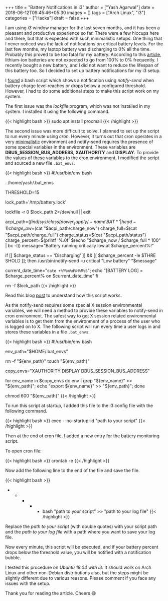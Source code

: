 +++
title = "Battery Notifications in i3"
author = ["Yash Agarwal"]
date = 2018-06-12T09:45:46+05:30
images = []
tags = ["Arch Linux", "i3"]
categories = ["Hacks"]
draft = false
+++

I am using *i3* window manager for the last seven months, and it has been a pleasant and productive experience so far. There were a few hiccups here and there, but that is expected with such minimalistic setups. One thing that I never noticed was the lack of notifications on critical battery levels. For the last few months, my laptop battery was discharging to 0% all the time. Probably this proved to be too fatal for my battery. According to this [article](https://lifehacker.com/how-often-should-i-charge-my-gadgets-battery-to-prolong-5875162), lithium-ion batteries are not expected to go from 100% to 0% frequently. I recently bought a new battery, and I did not want to reduce the lifespan of this battery too. So I decided to set up battery notifications for my i3 setup.

I [found](https://agorf.gr/2016/06/29/low-battery-notification-in-i3wm/) a bash script which shows a notification using *notify-send* when battery charge level reaches or drops below a configured threshold. However, I had to do some additional steps to make this script work on my system.

The first issue was the *lockfile* program, which was not installed in my system. I installed it using the following command.

{{< highlight bash >}}
sudo apt install procmail
{{< /highlight >}}

The second issue was more difficult to solve. I planned to set up the script to run every minute using *cron*. However, it turns out that cron operates in a very [minimalistic](https://askubuntu.com/questions/23009/why-crontab-scripts-are-not-working/23438#23438) environment and notify-send requires the presence of some special variables in the environment. These variables are **DBUS_SESSION_BUS_ADDRESS**, **XAUTHORITY** and **DISPLAY**. To provide the values of these variables to the cron environment, I modified the script and sourced a new file `.bat_envs`.

{{< highlight bash >}}
#!/usr/bin/env bash

. /home/yash/.bat_envs

THRESHOLD=15

lock_path='/tmp/battery.lock'

lockfile -r 0 $lock_path 2>/dev/null || exit

acpi_path=$(find /sys/class/power_supply/ -name 'BAT*' | head -1)
charge_now=$(cat "$acpi_path/charge_now")
charge_full=$(cat "$acpi_path/charge_full")
charge_status=$(cat "$acpi_path/status")
charge_percent=$(printf '%.0f' $(echo "$charge_now / $charge_full * 100"
 | bc -l))
message="Battery running critically low at $charge_percent%!"

if [[ $charge_status == 'Discharging' ]] && [[ $charge_percent -le $THRE
SHOLD ]]; then
  /usr/bin/notify-send -u critical "Low battery" "$message"

  current_date_time="`date +%Y%m%d%H%M%S`";
  echo "[BATTERY LOG] = $charge_percent% on $current_date_time"
fi

rm -f $lock_path
{{< /highlight >}}

Read this blog [post](https://agorf.gr/2016/06/29/low-battery-notification-in-i3wm/) to understand how this script works.

As the notify-send requires some special X session environmental variables, we will need a method to provide these variables to notify-send in cron environment. The safest way to get X session related environmental variables is to get them from the environment of a process of the user who is logged on to X. The following script will run every time a user logs in and stores these variables in a file `.bat_envs`.

<!--https://unix.stackexchange.com/a/111194 -->

{{< highlight bash >}}
#!/usr/bin/env bash

env_path="$HOME/.bat_envs"

rm -f "${env_path}"
touch "${env_path}"

copy_envs="XAUTHORITY DISPLAY DBUS_SESSION_BUS_ADDRESS"

for env_name in $copy_envs
do
    env | grep "${env_name}" >> "${env_path}";
    echo "export ${env_name}" >> "${env_path}";
done

chmod 600 "${env_path}"
{{< /highlight >}}

To run this script at startup, I added this file to the i3 config file with the following command.

{{< highlight bash >}}
exec --no-startup-id "path to your script"
{{< /highlight >}}

Then at the end of cron file, I added a new entry for the battery monitoring script.

To open cron file:

{{< highlight bash >}}
crontab -e
{{< /highlight >}}

Now add the following line to the end of the file and save the file.

{{< highlight bash >}}
* * * * * bash "path to your script" >> "path to your log file"
{{< /highlight >}}

Replace the *path to your script* (with double quotes) with your script path and the *path to your log file* with a path where you want to save your log file.

Now every minute, this script will be executed, and if your battery percent drops below the threshold value, you will be notified with a notification bubble.

I tested this procedure on *Ubuntu 18.04 with i3*. It should work on Arch Linux and other non-Debian distributions also, but the steps might be slightly different due to various reasons. Please comment if you face any issues with the setup.

Thank you for reading the article. Cheers :smile: